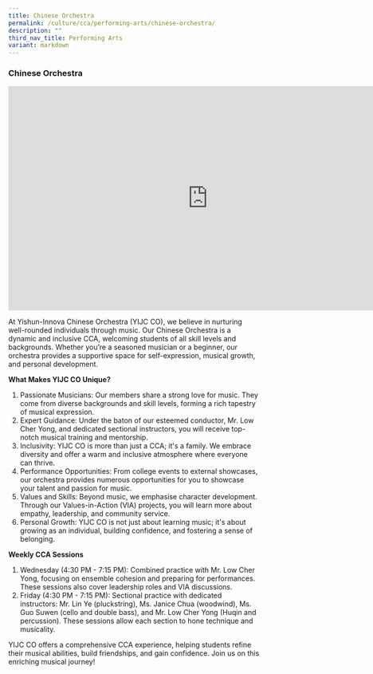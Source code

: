 ```yaml
---
title: Chinese Orchestra
permalink: /culture/cca/performing-arts/chinese-orchestra/
description: ""
third_nav_title: Performing Arts
variant: markdown
---
```

### **Chinese Orchestra**

<iframe width="800" height="450" src="https://www.youtube.com/embed/ji-P-l_uZME" title="Chinese Orchestra" frameborder="0" allow="accelerometer; autoplay; clipboard-write; encrypted-media; gyroscope; picture-in-picture; web-share" allowfullscreen=""></iframe>


At Yishun-Innova Chinese Orchestra (YIJC CO), we believe in nurturing well-rounded individuals through music. Our Chinese Orchestra is a dynamic and inclusive CCA, welcoming students of all skill levels and backgrounds. Whether you’re a seasoned musician or a beginner, our orchestra provides a supportive space for self-expression, musical growth, and personal development. 

**What Makes YIJC CO Unique?**
1. Passionate Musicians: Our members share a strong love for music. They come from diverse backgrounds and skill levels, forming a rich tapestry of musical expression.
2. Expert Guidance: Under the baton of our esteemed conductor, Mr. Low Cher Yong, and dedicated sectional instructors, you will receive top-notch musical training and mentorship. 
3. Inclusivity: YIJC CO is more than just a CCA; it's a family. We embrace diversity and offer a warm and inclusive atmosphere where everyone can thrive.
4. Performance Opportunities: From college events to external showcases, our orchestra provides numerous opportunities for you to showcase your talent and passion for music. 
5. Values and Skills: Beyond music, we emphasise character development. Through our Values-in-Action (VIA) projects, you will learn more about empathy, leadership, and community service. 
6. Personal Growth: YIJC CO is not just about learning music; it's about growing as an individual, building confidence, and fostering a sense of belonging.

**Weekly CCA Sessions**
1. Wednesday (4:30 PM - 7:15 PM): Combined practice with Mr. Low Cher Yong, focusing on ensemble cohesion and preparing for performances. These sessions also cover leadership roles and VIA discussions.
2. Friday (4:30 PM - 7:15 PM): Sectional practice with dedicated instructors: Mr. Lin Ye (pluckstring), Ms. Janice Chua (woodwind), Ms. Guo Suwen (cello and double bass), and Mr. Low Cher Yong (Huqin and percussion). These sessions allow each section to hone technique and musicality.

YIJC CO offers a comprehensive CCA experience, helping students refine their musical abilities, build friendships, and gain confidence. Join us on this enriching musical journey!
